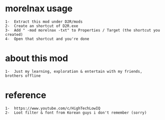 # morelnax usage
	1-	Extract this mod under D2R/mods
	2-	Create an shortcut of D2R.exe
	3-	Add " -mod morelnax -txt" to Properties / Target (the shortcut you created)
	4-	Open that shortcut and you're done

# about this mod
	1-	Just my learning, exploration & entertain with my friends, brothers offline

# reference
	1-	https://www.youtube.com/c/HighTechLowIQ
	2-	Loot filter & font from Korean guys i don't remember (sorry)
